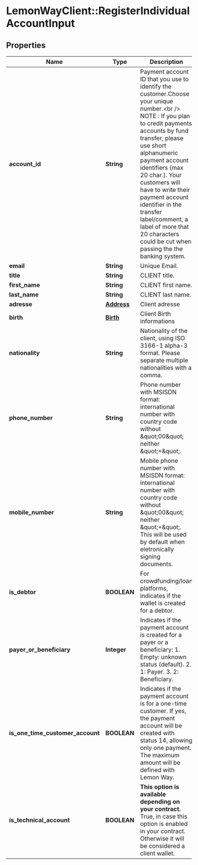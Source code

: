 # LemonWayClient::RegisterIndividualAccountInput

## Properties
Name | Type | Description | Notes
------------ | ------------- | ------------- | -------------
**account_id** | **String** | Payment account ID that you use to identify the customer.Choose your unique number.&lt;br /&gt;  NOTE : If you plan to credit payments accounts  by fund transfer, please use short alphanumeric payment account identifiers (max 20 char.).   Your customers will have to write their payment account identifier in the transfer label/comment, a label of more that 20 characters could be cut when passing the the banking system. | 
**email** | **String** | Unique Email. | 
**title** | **String** | CLIENT title. | [optional] 
**first_name** | **String** | CLIENT first name. | 
**last_name** | **String** | CLIENT last name. | 
**adresse** | [**Address**](Address.md) | Client adresse | [optional] 
**birth** | [**Birth**](Birth.md) | Client Birth informations | [optional] 
**nationality** | **String** | Nationality of the client, using ISO 3166-1 alpha-3 format.  Please separate multiple nationalities with a comma. | 
**phone_number** | **String** | Phone number with MSISDN format: international number with country code without \&quot;00\&quot; neither \&quot;+\&quot;. | [optional] 
**mobile_number** | **String** | Mobile phone number with MSISDN format: international number with country code without \&quot;00\&quot; neither \&quot;+\&quot;.   This will be used by default when eletronically signing documents. | [optional] 
**is_debtor** | **BOOLEAN** | For crowdfunding/loan platforms, indicates if the wallet is created for a debtor. | [optional] 
**payer_or_beneficiary** | **Integer** | Indicates if the payment account is created for a payer or a beneficiary:  1. Empty: unknown status (default).  2. 1: Payer.  3. 2: Beneficiary. | 
**is_one_time_customer_account** | **BOOLEAN** | Indicates if the payment account is for a one-time customer.   If yes, the payment account will be created with status 14, allowing only one payment.   The maximum amount will be defined with Lemon Way. | [optional] 
**is_technical_account** | **BOOLEAN** | **This option is available depending on your contract.**  True, in case this option is enabled in your contract.  Otherwise it will be considered a client wallet. | [optional] 


